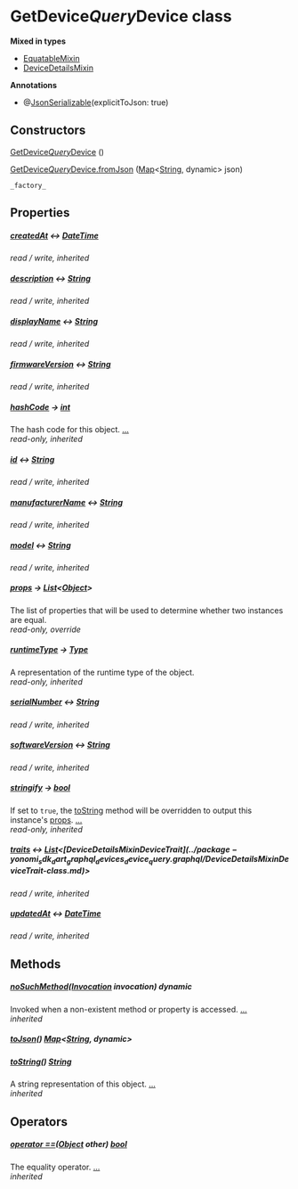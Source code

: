 


# GetDevice$Query$Device class













**Mixed in types**

- [EquatableMixin](https://pub.dev/documentation/equatable/1.2.6/equatable/EquatableMixin-mixin.html)
- [DeviceDetailsMixin](../package-yonomi_sdk_dart_graphql_devices_device_query.graphql/DeviceDetailsMixin-mixin.md)



**Annotations**

- @[JsonSerializable](https://pub.dev/documentation/json_annotation/3.1.1/json_annotation/JsonSerializable-class.html)(explicitToJson: true)

## Constructors

[GetDevice$Query$Device](../package-yonomi_sdk_dart_graphql_devices_device_query.graphql/GetDevice$Query$Device/GetDevice$Query$Device.md) ()

    

[GetDevice$Query$Device.fromJson](../package-yonomi_sdk_dart_graphql_devices_device_query.graphql/GetDevice$Query$Device/GetDevice$Query$Device.fromJson.md) ([Map](https://api.dart.dev/stable/2.12.3/dart-core/Map-class.html)&lt;[String](https://api.dart.dev/stable/2.12.3/dart-core/String-class.html), dynamic> json)

    _factory_


## Properties

##### [createdAt](../package-yonomi_sdk_dart_graphql_devices_device_query.graphql/DeviceDetailsMixin/createdAt.md) &#8596; [DateTime](https://api.dart.dev/stable/2.12.3/dart-core/DateTime-class.html)



   
_read / write, inherited_



##### [description](../package-yonomi_sdk_dart_graphql_devices_device_query.graphql/DeviceDetailsMixin/description.md) &#8596; [String](https://api.dart.dev/stable/2.12.3/dart-core/String-class.html)



   
_read / write, inherited_



##### [displayName](../package-yonomi_sdk_dart_graphql_devices_device_query.graphql/DeviceDetailsMixin/displayName.md) &#8596; [String](https://api.dart.dev/stable/2.12.3/dart-core/String-class.html)



   
_read / write, inherited_



##### [firmwareVersion](../package-yonomi_sdk_dart_graphql_devices_device_query.graphql/DeviceDetailsMixin/firmwareVersion.md) &#8596; [String](https://api.dart.dev/stable/2.12.3/dart-core/String-class.html)



   
_read / write, inherited_



##### [hashCode](https://pub.dev/documentation/equatable/1.2.6/equatable/EquatableMixin/hashCode.html) &#8594; [int](https://api.dart.dev/stable/2.12.3/dart-core/int-class.html)



The hash code for this object. [...](https://pub.dev/documentation/equatable/1.2.6/equatable/EquatableMixin/hashCode.html)  
_read-only, inherited_



##### [id](../package-yonomi_sdk_dart_graphql_devices_device_query.graphql/DeviceDetailsMixin/id.md) &#8596; [String](https://api.dart.dev/stable/2.12.3/dart-core/String-class.html)



   
_read / write, inherited_



##### [manufacturerName](../package-yonomi_sdk_dart_graphql_devices_device_query.graphql/DeviceDetailsMixin/manufacturerName.md) &#8596; [String](https://api.dart.dev/stable/2.12.3/dart-core/String-class.html)



   
_read / write, inherited_



##### [model](../package-yonomi_sdk_dart_graphql_devices_device_query.graphql/DeviceDetailsMixin/model.md) &#8596; [String](https://api.dart.dev/stable/2.12.3/dart-core/String-class.html)



   
_read / write, inherited_



##### [props](../package-yonomi_sdk_dart_graphql_devices_device_query.graphql/GetDevice$Query$Device/props.md) &#8594; [List](https://api.dart.dev/stable/2.12.3/dart-core/List-class.html)&lt;[Object](https://api.dart.dev/stable/2.12.3/dart-core/Object-class.html)>



The list of properties that will be used to determine whether
two instances are equal.   
_read-only, override_



##### [runtimeType](https://api.dart.dev/stable/2.12.3/dart-core/Object/runtimeType.html) &#8594; [Type](https://api.dart.dev/stable/2.12.3/dart-core/Type-class.html)



A representation of the runtime type of the object.   
_read-only, inherited_



##### [serialNumber](../package-yonomi_sdk_dart_graphql_devices_device_query.graphql/DeviceDetailsMixin/serialNumber.md) &#8596; [String](https://api.dart.dev/stable/2.12.3/dart-core/String-class.html)



   
_read / write, inherited_



##### [softwareVersion](../package-yonomi_sdk_dart_graphql_devices_device_query.graphql/DeviceDetailsMixin/softwareVersion.md) &#8596; [String](https://api.dart.dev/stable/2.12.3/dart-core/String-class.html)



   
_read / write, inherited_



##### [stringify](https://pub.dev/documentation/equatable/1.2.6/equatable/EquatableMixin/stringify.html) &#8594; [bool](https://api.dart.dev/stable/2.12.3/dart-core/bool-class.html)



If set to <code>true</code>, the <a href="https://pub.dev/documentation/equatable/1.2.6/equatable/EquatableMixin/toString.html">toString</a> method will be overridden to output
this instance's <a href="../package-yonomi_sdk_dart_graphql_devices_device_query.graphql/GetDevice$Query$Device/props.md">props</a>. [...](https://pub.dev/documentation/equatable/1.2.6/equatable/EquatableMixin/stringify.html)  
_read-only, inherited_



##### [traits](../package-yonomi_sdk_dart_graphql_devices_device_query.graphql/DeviceDetailsMixin/traits.md) &#8596; [List](https://api.dart.dev/stable/2.12.3/dart-core/List-class.html)&lt;[DeviceDetailsMixin$DeviceTrait](../package-yonomi_sdk_dart_graphql_devices_device_query.graphql/DeviceDetailsMixin$DeviceTrait-class.md)>



   
_read / write, inherited_



##### [updatedAt](../package-yonomi_sdk_dart_graphql_devices_device_query.graphql/DeviceDetailsMixin/updatedAt.md) &#8596; [DateTime](https://api.dart.dev/stable/2.12.3/dart-core/DateTime-class.html)



   
_read / write, inherited_




## Methods

##### [noSuchMethod](https://api.dart.dev/stable/2.12.3/dart-core/Object/noSuchMethod.html)([Invocation](https://api.dart.dev/stable/2.12.3/dart-core/Invocation-class.html) invocation) dynamic



Invoked when a non-existent method or property is accessed. [...](https://api.dart.dev/stable/2.12.3/dart-core/Object/noSuchMethod.html)  
_inherited_



##### [toJson](../package-yonomi_sdk_dart_graphql_devices_device_query.graphql/GetDevice$Query$Device/toJson.md)() [Map](https://api.dart.dev/stable/2.12.3/dart-core/Map-class.html)&lt;[String](https://api.dart.dev/stable/2.12.3/dart-core/String-class.html), dynamic>



   




##### [toString](https://pub.dev/documentation/equatable/1.2.6/equatable/EquatableMixin/toString.html)() [String](https://api.dart.dev/stable/2.12.3/dart-core/String-class.html)



A string representation of this object. [...](https://pub.dev/documentation/equatable/1.2.6/equatable/EquatableMixin/toString.html)  
_inherited_




## Operators

##### [operator ==](https://pub.dev/documentation/equatable/1.2.6/equatable/EquatableMixin/operator_equals.html)([Object](https://api.dart.dev/stable/2.12.3/dart-core/Object-class.html) other) [bool](https://api.dart.dev/stable/2.12.3/dart-core/bool-class.html)



The equality operator. [...](https://pub.dev/documentation/equatable/1.2.6/equatable/EquatableMixin/operator_equals.html)  
_inherited_











